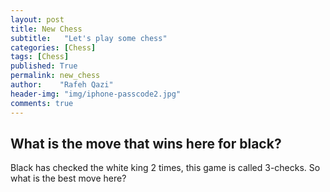 ```yaml
---
layout: post
title: New Chess
subtitle:   "Let's play some chess"
categories: [Chess]
tags: [Chess]
published: True
permalink: new_chess
author:    "Rafeh Qazi"
header-img: "img/iphone-passcode2.jpg"
comments: true
---
```

<div class="board" style="width: 400px">
<script> 

	(function() {

    var adilGame = 'r1b2rk1/p1p4p/1p2p1p1/6B1/3nn3/2N2B2/PP4PP/R4K1R';
    var qaziGame = '2k5/pbp2N2/1p2p3/8/3P1b2/2P4q/PP2Q1PP/5R1K';
    var ruyLopez = 'r1bqkbnr/pppp1ppp/2n5/1B2p3/4P3/5N2/PPPP1PPP/RNBQK2R';
		if (window.location.hash.length > 1) {
			start = window.location.hash.substring(1);
		}

		function outputFen(oldPos, newPos) {
			console.log("http://" + window.location.host + window.location.pathname + "#" + ChessBoard.objToFen(newPos));
		}

		var cfg = {
            orientation: 'black',
			showNotation: true,
			draggable: true,
		 	position: adilGame,
		 	pieceTheme: "{{ site.baseurl }}/lib/chessboard/img/chesspieces/wikipedia/{piece}.png",
		 	onChange: outputFen,
            dropOffBoard: 'trash',
            sparePieces: true
		};

		var board_div = $('.board:last');
		var board = ChessBoard(board_div[0], cfg);
	})();
</script>
</div>

## What is the move that wins here for black?
<p> Black has checked the white king 2 times, this game is called 3-checks. So what is the best move here? </p>
